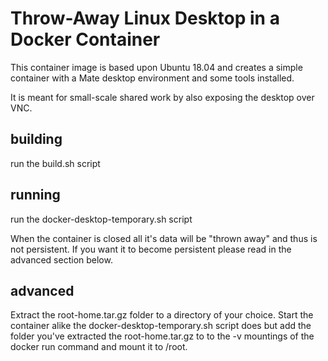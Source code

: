 # Throw-Away Linux Desktop in a Docker Container

This container image is based upon Ubuntu 18.04 and creates a simple container with a Mate desktop environment and some tools installed.

It is meant for small-scale shared work by also exposing the desktop over VNC.

## building

run the build.sh script

## running

run the docker-desktop-temporary.sh script

When the container is closed all it's data will be "thrown away" and thus is not persistent. If you want it to become persistent please
read in the advanced section below.

## advanced

Extract the root-home.tar.gz folder to a directory of your choice. Start the container alike the docker-desktop-temporary.sh script
does but add the folder you've extracted the root-home.tar.gz to to the -v mountings of the docker run command and mount it to /root.


